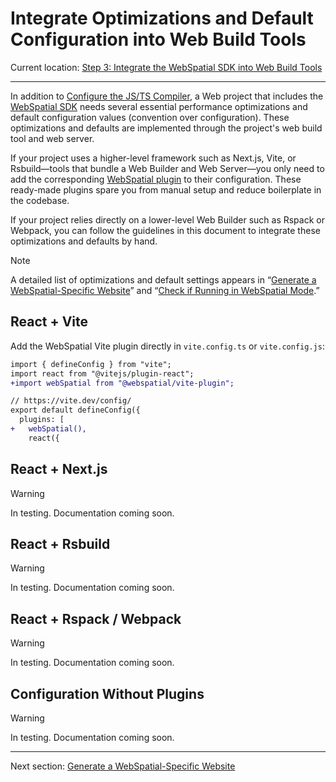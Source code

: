 # Integrate Optimizations and Default Configuration into Web Build Tools

Current location: [Step 3: Integrate the WebSpatial SDK into Web Build Tools](step-3-integrate-webspatial-sdk-into-web-build-tools.md)

---

In addition to [Configure the JS/TS Compiler](configure-js-ts-compiler.md), a Web project that includes the [WebSpatial SDK]() needs several essential performance optimizations and default configuration values (convention over configuration). These optimizations and defaults are implemented through the project's web build tool and web server.

If your project uses a higher-level framework such as Next.js, Vite, or Rsbuild—tools that bundle a Web Builder and Web Server—you only need to add the corresponding [WebSpatial plugin]() to their configuration. These ready-made plugins spare you from manual setup and reduce boilerplate in the codebase.

If your project relies directly on a lower-level Web Builder such as Rspack or Webpack, you can follow the guidelines in this document to integrate these optimizations and defaults by hand.

> [!NOTE]
> A detailed list of optimizations and default settings appears in “[Generate a WebSpatial-Specific Website](generate-a-webspatial-specific-website.md)” and “[Check if Running in WebSpatial Mode](check-if-running-in-webspatial-mode.md).”

## React + Vite

Add the WebSpatial Vite plugin directly in `vite.config.ts` or `vite.config.js`:

```diff
import { defineConfig } from "vite";
import react from "@vitejs/plugin-react";
+import webSpatial from "@webspatial/vite-plugin";

// https://vite.dev/config/
export default defineConfig({
  plugins: [
+   webSpatial(),
    react({
```

## React + Next.js

> [!WARNING]
> In testing. Documentation coming soon.

## React + Rsbuild

> [!WARNING]
> In testing. Documentation coming soon.

## React + Rspack / Webpack

> [!WARNING]
> In testing. Documentation coming soon.

## Configuration Without Plugins

> [!WARNING]
> In testing. Documentation coming soon.

---

Next section: [Generate a WebSpatial-Specific Website](generate-a-webspatial-specific-website.md)
